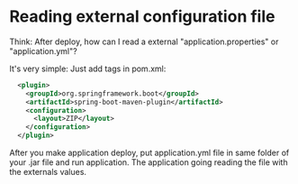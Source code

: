 # Reading external configuration file

Think: After deploy, how can I read a external "application.properties" or "application.yml"?

It's very simple: Just add tags in pom.xml: 
```xml
  <plugin>
    <groupId>org.springframework.boot</groupId>
    <artifactId>spring-boot-maven-plugin</artifactId>
    <configuration>
      <layout>ZIP</layout>
    </configuration>
  </plugin>
```


After you make application deploy, put application.yml file in same folder of your .jar file and run application.
The application going reading the file with the externals values.
